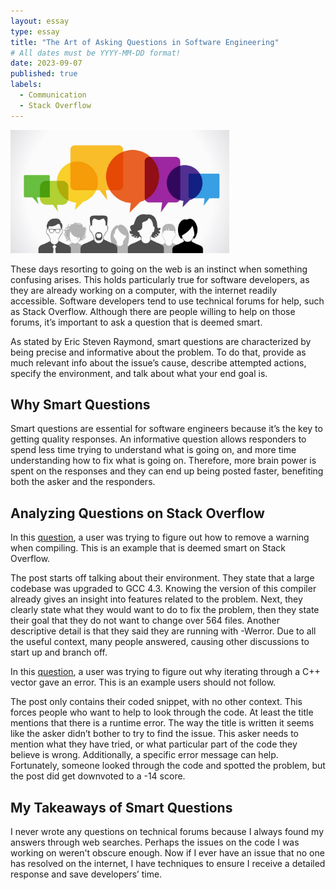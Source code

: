 ```yaml
---
layout: essay
type: essay
title: "The Art of Asking Questions in Software Engineering"
# All dates must be YYYY-MM-DD format!
date: 2023-09-07
published: true
labels:
  - Communication
  - Stack Overflow
---
```

<img width="350px" length="622px" class="rounded float-start pe-4" src="../img/smart-questions/art-of-asking-questions.jpg">

These days resorting to going on the web is an instinct when something confusing arises. This holds particularly true for software developers, as they are already working on a computer, with the internet readily accessible. Software developers tend to use technical forums for help, such as Stack Overflow. Although there are people willing to help on those forums, it’s important to ask a question that is deemed smart.

As stated by Eric Steven Raymond, smart questions are characterized by being precise and informative about the problem. To do that, provide as much relevant info about the issue’s cause, describe attempted actions, specify the environment, and talk about what your end goal is.

## Why Smart Questions

Smart questions are essential for software engineers because it’s the key to getting quality responses. An informative question allows responders to spend less time trying to understand what is going on, and more time understanding how to fix what is going on. Therefore, more brain power is spent on the responses and they can end up being posted faster, benefiting both the asker and the responders.

## Analyzing Questions on Stack Overflow

In this [question](https://stackoverflow.com/questions/59670/how-to-get-rid-of-deprecated-conversion-from-string-constant-to-char-warnin), a user was trying to figure out how to remove a warning when compiling. This is an example that is deemed smart on Stack Overflow.

The post starts off talking about their environment. They state that a large codebase was upgraded to GCC 4.3. Knowing the version of this compiler already gives an insight into features related to the problem. Next, they clearly state what they would want to do to fix the problem, then they state their goal that they do not want to change over 564 files. Another descriptive detail is that they said they are running with -Werror. Due to all the useful context, many people answered, causing other discussions to start up and branch off.

In this [question](https://stackoverflow.com/questions/38069045/why-does-this-code-gives-runtime-error), a user was trying to figure out why iterating through a C++ vector gave an error. This is an example users should not follow.

The post only contains their coded snippet, with no other context. This forces people who want to help to look through the code. At least the title mentions that there is a runtime error. The way the title is written it seems like the asker didn’t bother to try to find the issue. This asker needs to mention what they have tried, or what particular part of the code they believe is wrong. Additionally, a specific error message can help. Fortunately, someone looked through the code and spotted the problem, but the post did get downvoted to a -14 score.

## My Takeaways of Smart Questions

I never wrote any questions on technical forums because I always found my answers through web searches. Perhaps the issues on the code I was working on weren't obscure enough. Now if I ever have an issue that no one has resolved on the internet, I have techniques to ensure I receive a detailed response and save developers’ time. 

